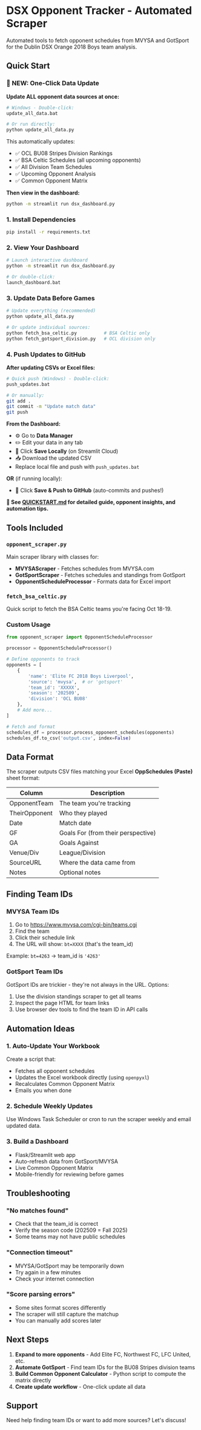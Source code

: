 # DSX Opponent Tracker - Automated Scraper

Automated tools to fetch opponent schedules from MVYSA and GotSport for the Dublin DSX Orange 2018 Boys team analysis.

## Quick Start

### 🎯 NEW: One-Click Data Update

**Update ALL opponent data sources at once:**

```bash
# Windows - Double-click:
update_all_data.bat

# Or run directly:
python update_all_data.py
```

This automatically updates:
- ✅ OCL BU08 Stripes Division Rankings
- ✅ BSA Celtic Schedules (all upcoming opponents)
- ✅ All Division Team Schedules
- ✅ Upcoming Opponent Analysis
- ✅ Common Opponent Matrix

**Then view in the dashboard:**
```bash
python -m streamlit run dsx_dashboard.py
```

### 1. Install Dependencies

```bash
pip install -r requirements.txt
```

### 2. View Your Dashboard

```bash
# Launch interactive dashboard
python -m streamlit run dsx_dashboard.py

# Or double-click:
launch_dashboard.bat
```

### 3. Update Data Before Games

```bash
# Update everything (recommended)
python update_all_data.py

# Or update individual sources:
python fetch_bsa_celtic.py          # BSA Celtic only
python fetch_gotsport_division.py   # OCL division only
```

### 4. Push Updates to GitHub

**After updating CSVs or Excel files:**

```bash
# Quick push (Windows) - Double-click:
push_updates.bat

# Or manually:
git add .
git commit -m "Update match data"
git push
```

**From the Dashboard:**
- ⚙️ Go to **Data Manager**
- ✏️ Edit your data in any tab
- 💾 Click **Save Locally** (on Streamlit Cloud)
- 📥 Download the updated CSV
- Replace local file and push with `push_updates.bat`

**OR** (if running locally):
- 🚀 Click **Save & Push to GitHub** (auto-commits and pushes!)

**📖 See [QUICKSTART.md](QUICKSTART.md) for detailed guide, opponent insights, and automation tips.**

## Tools Included

### `opponent_scraper.py`
Main scraper library with classes for:
- **MVYSAScraper** - Fetches schedules from MVYSA.com
- **GotSportScraper** - Fetches schedules and standings from GotSport
- **OpponentScheduleProcessor** - Formats data for Excel import

### `fetch_bsa_celtic.py`
Quick script to fetch the BSA Celtic teams you're facing Oct 18-19.

### Custom Usage

```python
from opponent_scraper import OpponentScheduleProcessor

processor = OpponentScheduleProcessor()

# Define opponents to track
opponents = [
    {
        'name': 'Elite FC 2018 Boys Liverpool',
        'source': 'mvysa',  # or 'gotsport'
        'team_id': 'XXXXX',
        'season': '202509',
        'division': 'OCL BU08'
    },
    # Add more...
]

# Fetch and format
schedules_df = processor.process_opponent_schedules(opponents)
schedules_df.to_csv('output.csv', index=False)
```

## Data Format

The scraper outputs CSV files matching your Excel **OppSchedules (Paste)** sheet format:

| Column | Description |
|--------|-------------|
| OpponentTeam | The team you're tracking |
| TheirOpponent | Who they played |
| Date | Match date |
| GF | Goals For (from their perspective) |
| GA | Goals Against |
| Venue/Div | League/Division |
| SourceURL | Where the data came from |
| Notes | Optional notes |

## Finding Team IDs

### MVYSA Team IDs
1. Go to https://www.mvysa.com/cgi-bin/teams.cgi
2. Find the team
3. Click their schedule link
4. The URL will show: `bt=XXXX` (that's the team_id)

Example: `bt=4263` → team_id is `'4263'`

### GotSport Team IDs
GotSport IDs are trickier - they're not always in the URL. Options:
1. Use the division standings scraper to get all teams
2. Inspect the page HTML for team links
3. Use browser dev tools to find the team ID in API calls

## Automation Ideas

### 1. Auto-Update Your Workbook

Create a script that:
- Fetches all opponent schedules
- Updates the Excel workbook directly (using `openpyxl`)
- Recalculates Common Opponent Matrix
- Emails you when done

### 2. Schedule Weekly Updates

Use Windows Task Scheduler or cron to run the scraper weekly and email updated data.

### 3. Build a Dashboard

- Flask/Streamlit web app
- Auto-refresh data from GotSport/MVYSA
- Live Common Opponent Matrix
- Mobile-friendly for reviewing before games

## Troubleshooting

### "No matches found"
- Check that the team_id is correct
- Verify the season code (202509 = Fall 2025)
- Some teams may not have public schedules

### "Connection timeout"
- MVYSA/GotSport may be temporarily down
- Try again in a few minutes
- Check your internet connection

### "Score parsing errors"
- Some sites format scores differently
- The scraper will still capture the matchup
- You can manually add scores later

## Next Steps

1. **Expand to more opponents** - Add Elite FC, Northwest FC, LFC United, etc.
2. **Automate GotSport** - Find team IDs for the BU08 Stripes division teams
3. **Build Common Opponent Calculator** - Python script to compute the matrix directly
4. **Create update workflow** - One-click update all data

## Support

Need help finding team IDs or want to add more sources? Let's discuss!

